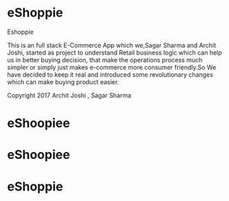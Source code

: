 # eShoppie
Eshoppie

This is an full stack E-Commerce App which we,Sagar Sharma and Archit Joshi, started as  project to understand Retail business logic which can help us in better buying decision, that make the operations process much simpler or simply just makes e-commerce more consumer friendly.So We have decided to keep it real and introduced some revolutionary changes which can make buying product easier.

Copyright 2017 Archit Joshi , Sagar Sharma


# eShoopiee
# eShoopiee
# eShoppie
